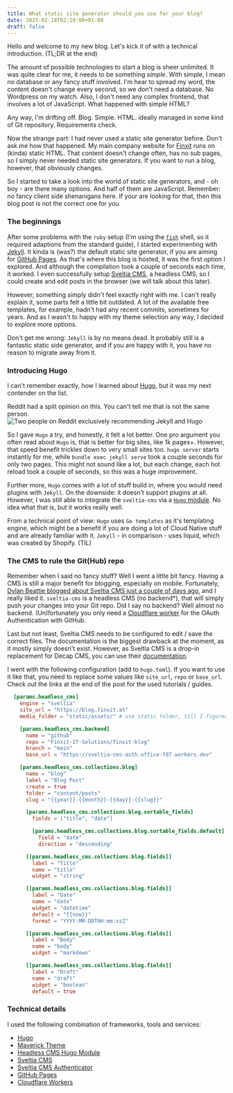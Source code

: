 ```yaml
---
title: What static site generator should you use for your blog?
date: 2025-02-18T02:19:00+01:00
draft: false
---
```

Hello and welcome to my new blog. Let's kick it of with a technical introduction. (TL;DR at the end)

The amount of possible technologies to start a blog is sheer unlimited. It was quite clear for me, it needs to be something _simple_. With simple, I mean no database or any fancy stuff involved. I'm hear to spread my word, the content doesn't change every second, so we don't need a database. No Wordpress on my watch. Also, I don't need any complex frontend, that involves a lot of JavaScript. What happened with simple HTML?

Any way, I'm drifting off. Blog. Simple. HTML. ideally managed in some kind of Git repository. Requirements check.

Now the strange part: I had never used a static site generator before. Don't ask me how that happened. My main company website for [Finxit](https://www.finxit.at/) runs on (kinda) static HTML. That content doesn't change often, has no sub pages, so I simply never needed static site generators. If you want to run a blog, however, that obviously changes.

So I started to take a look into the world of static site generators, and - oh boy - are there many options. And half of them are JavaScript. Remember: no fancy client side shenanigans here. If your are looking for that, then this blog post is not the correct one for you.

### The beginnings

After some problems with the `ruby` setup (I'm using the [`fish`](https://fishshell.com/) shell, so it required adaptions from the standard guide), I started experimenting with [Jekyll](https://jekyllrb.com/). It kinda is (was?) the default static site generator, if you are aiming for [GitHub Pages](https://pages.github.com/). As that's where this blog is hosted, it was the first option I explored. And although the compilation took a couple of seconds each time, it worked. I even successfully setup [Sveltia CMS](https://github.com/sveltia/sveltia-cms), a headless CMS, so I could create and edit posts in the browser (we will talk about this later).

However, something simply didn't feel exactly right with me. I can't really explain it, some parts felt a little bit outdated. A lot of the available free templates, for example, hadn't had any recent commits, sometimes for years. And as I wasn't to happy with my theme selection any way, I decided to explore more options.

Don't get me wrong: `Jekyll` is by no means dead. It probably still is a fantastic static side generator, and if you are happy with it, you have no reason to migrate away from it.

### Introducing Hugo

I can't remember exactly, how I learned about [Hugo](https://gohugo.io/), but it was my next contender on the list.

Reddit had a split opinion on this. You can't tell me that is not the same person.
![Two people on Reddit exclusively recommending Jekyll and Hugo](/assets/posts/reddit_opinion_jekyll_hugo.png "You can't tell, that this is not the same person")

So I gave `Hugo` a try, and honestly, it felt a lot better. One pro argument you often read about `Hugo` is, that is better for big sites, like 1k pages+. However, that speed benefit trickles down to very small sites too. `hugo server` starts instantly for me, while `bundle exec jekyll serve` took a couple seconds for only two pages. This might not sound like a lot, but each change, each hot reload took a couple of seconds, so this was a huge improvement.

Further more, `Hugo` comes with a lot of stuff build in, where you would need plugins with `Jekyll`. On the downside: it doesn't support plugins at all. However, I was still able to integrate the `sveltia-cms` via a [`Hugo` module](https://github.com/privatemaker/headless-cms). No idea what that is, but it works really well.

From a technical point of view: `Hugo` uses `Go templates` as it's templating engine, which might be a benefit if you are doing a lot of Cloud Native stuff and are already familiar with it. `Jekyll` - in comparison - uses liquid, which was created by Shopify. (TIL)

### The CMS to rule the Git(Hub) repo

Remember when I said no fancy stuff? Well I went a little bit fancy. Having a CMS is still a major benefit for blogging, especially on mobile. Fortunately, [Dylan Beattie blogged about Sveltia CMS just a couple of days ago](https://dylanbeattie.net/2025/02/13/sveltiacms-jekyll-and-github-pages.html), and I really liked it. `sveltia-cms` is a headless CMS (no backend*), that will simply push your changes into your Git repo. Did I say no backend? Well almost no backend. (Un)fortunately you only need a [Cloudflare worker](https://github.com/sveltia/sveltia-cms-auth) for the OAuth Authentication with GitHub.

Last but not least, Sveltia CMS needs to be configured to edit / save the correct files. The documentation is the biggest drawback at the moment, as it mostly simply doesn't exist. However, as Sveltia CMS is a drop-in replacement for Decap CMS, you can use their [documentation](https://decapcms.org/docs/intro/).

I went with the following configuration (add to `hugo.toml`). If you want to use it like that, you need to replace some values like `site_url`, `repo` or `base_url`. Check out the links at the end of the post for the used tutorials / guides.
```toml
  [params.headless_cms]
    engine = "sveltia"
    site_url = "https://blog.finxit.at"
    media_folder = "static/assets/" # use static folder, till I figured out the asset pipeline

    [params.headless_cms.backend]
      name = "github"
      repo = "Finxit-IT-Solutions/finxit-blog"
      branch = "main"
      base_url = "https://sveltia-cms-auth.office-f07.workers.dev"

    [params.headless_cms.collections.blog]
      name = "blog"
      label = "Blog Post"
      create = true
      folder = "content/posts"
      slug = "{{year}}-{{month}}-{{day}}-{{slug}}"

      [params.headless_cms.collections.blog.sortable_fields]
        fields = ["title", "date"]

        [params.headless_cms.collections.blog.sortable_fields.default]
          field = "date"
          direction = "descending"

      [[params.headless_cms.collections.blog.fields]]
        label = "Title"
        name = "title"
        widget = "string"

      [[params.headless_cms.collections.blog.fields]]
        label = "Date"
        name = "date"
        widget = "datetime"
        default = "{{now}}"
        format = "YYYY-MM-DDTHH:mm:ssZ"

      [[params.headless_cms.collections.blog.fields]]
        label = "Body"
        name = "body"
        widget = "markdown"

      [[params.headless_cms.collections.blog.fields]]
        label = "Draft"
        name = "draft"
        widget = "boolean"
        default = true
```

### Technical details

I used the following combination of frameworks, tools and services:
- [Hugo](https://gohugo.io/)
- [Maverick Theme](https://themes.gohugo.io/themes/maverick/)
- [Headless CMS Hugo Module](https://github.com/privatemaker/headless-cms)
- [Sveltia CMS](https://github.com/sveltia/sveltia-cms)
- [Sveltia CMS Authenticator](https://github.com/sveltia/sveltia-cms-auth)
- [GitHub Pages](https://pages.github.com/)
- [Cloudflare Workers](https://workers.cloudflare.com/)
